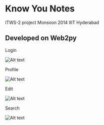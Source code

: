 Know You Notes
====================
ITWS-2 project Monsoon 2014 
IIIT Hyderabad


Developed on Web2py
-------------------

Login

![Alt text](http://imgur.com/RRLF7ok.png "Login")



Profile

![Alt text](http://imgur.com/hEBsto2.png "Profile")



Edit

![Alt text](http://imgur.com/s3uFfEX.png "Edit")



Search

![Alt text](http://imgur.com/RaUdYFi.png "Search")



